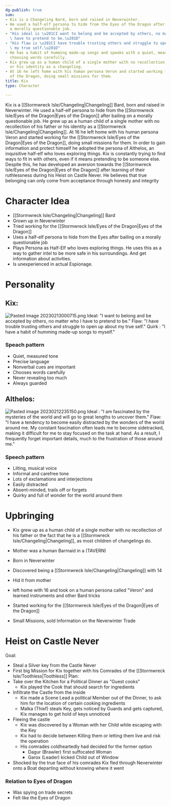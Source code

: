 ```yaml
---
dg-publish: true
sum:
- Kix is a Changeling Bard, born and raised in Neverwinter.
- He used a half-elf persona to hide from the Eyes of the Dragon after bailing on
  a morally questionable job.
- "His ideal is \u201CI want to belong and be accepted by others, no matter who I\
  \ have to pretend to be.\u201D"
- "His flaw is \u201CI have trouble trusting others and struggle to open up about\
  \ my true self.\u201D"
- He has a habit of humming made-up songs and speaks with a quiet, measured tone,
  choosing words carefully.
- Kix grew up as a human child of a single mother with no recollection of his father
  or his identity as a changeling.
- At 16 he left home with his human persona Veron and started working for the Eyes
  of the Dragon, doing small missions for them.
title: Kix
type: Character

---
```







 Kix is a [[Stormwreck Isle/Changeling\|Changeling]] Bard, born and raised in Neverwinter. He used a half-elf persona to hide from the [[Stormwreck Isle/Eyes of the Dragon\|Eyes of the Dragon]] after bailing on a morally questionable job. He grew up as a human child of a single mother with no recollection of his father or his identity as a [[Stormwreck Isle/Changeling\|Changeling]]. At 16 he left home with his human persona Veron and started working for the [[Stormwreck Isle/Eyes of the Dragon\|Eyes of the Dragon]], doing small missions for them. In order to gain information and protect himself he adopted the persona of Althelos, an inquisitive half-elf who loves exploring things. Kix is constantly trying to find ways to fit in with others, even if it means pretending to be someone else. Despite this, he has developed an aversion towards the [[Stormwreck Isle/Eyes of the Dragon\|Eyes of the Dragon]] after learning of their ruthlessness during his Heist on Castle Never. He believes that true belonging can only come from acceptance through honesty and integrity

# Character Idea
- [[Stormwreck Isle/Changeling\|Changeling]] Bard
- Grown up in Neverwinter
- Tried working for the [[Stormwreck Isle/Eyes of the Dragon\|Eyes of the Dragon]]
- Uses a half-elf persona to hide from the Eyes after bailing on a morally questionable job
- Plays Persona as Half-Elf who loves exploring things. He uses this as a way to gather intel to be more safe in his surroundings. And get information about activities.
- Is unexperienced in actual Espionage.

# Personality

## Kix:
![Pasted image 20230213000715.png](/img/user/resources/Pictures/Pasted%20image%2020230213000715.png)
Ideal:  "I want to belong and be accepted by others, no matter who I have to pretend to be."
Flaw: "I have trouble trusting others and struggle to open up about my true self."
Quirk : "I have a habit of humming made-up songs to myself."

### Speach pattern
-   Quiet, measured tone
-   Precise language
-   Nonverbal cues are important
-   Chooses words carefully
-   Never revealing too much
-   Always guarded



## Althelos:
![Pasted image 20230212235150.png](/img/user/resources/Pictures/Pasted%20image%2020230212235150.png)
Ideal : "I am fascinated by the mysteries of the world and will go to great lengths to uncover them."
Flaw: "I have a tendency to become easily distracted by the wonders of the world around me. My constant fascination often leads me to become sidetracked, making it difficult for me to stay focused on the task at hand. As a result, I frequently forget important details, much to the frustration of those around me."

### Speech pattern
-   Lilting, musical voice
-   Informal and carefree tone
-   Lots of exclamations and interjections
-   Easily distracted
-   Absent-minded, trails off or forgets
-   Quirky and full of wonder for the world around them

# Upbringing
- Kix grew up as a human child of a single mother with no recollection of his father or the fact that he is a [[Stormwreck Isle/Changeling\|Changeling]], as most children of changelings do.
- Mother was a human Barmaid in a (TAVERN)
- Born in Neverwinter
- Discovered being a [[Stormwreck Isle/Changeling\|Changeling]] with 14
- Hid it from mother

- left home with 16 and took on a human persona called "Veron" and learned instruments and other Bard tricks
- Started working for the [[Stormwreck Isle/Eyes of the Dragon\|Eyes of the Dragon]]
- Small Missions, sold Information on the Neverwinter Trade
 
# Heist on Castle Never
Goal:
- Steal a Silver key from the Castle Never 
- First big Mission for Kix together with his Comrades of the [[Stormwreck Isle/Toothless\|Toothless]]
Plan:
- Take over the Kitchen for a Political Dinner as "Guest cooks"
	- Kix played the Cook that should search for ingredients
- Infiltrate  the Castle from the inside
	- Kix made a Scene Lead a political Member out of the Dinner, to ask him for the location of certain cooking ingredients
	- Malka (Thief) steals Key, gets noticed by Guards and gets captured, Kix manages to get hold of keys unnoticed
- Fleeing the castle
	- Kix was discovered by a Woman with her Child while escaping with the Key
	- Kix had to decide between Killing them or letting them live and risk the operation
	- His comrades coldheartedly had decided for the former option
		- Dagur (Brawler) first suffocated Woman
		- Garox (Leader) kicked Child out of Window
- Shocked by the true face of his comrades Kix fled through Neverwinter onto a Boat departing without knowing where it went

### Relation to Eyes of Dragon
- Was spying on trade secrets
- Felt like the Eyes of Dragon

